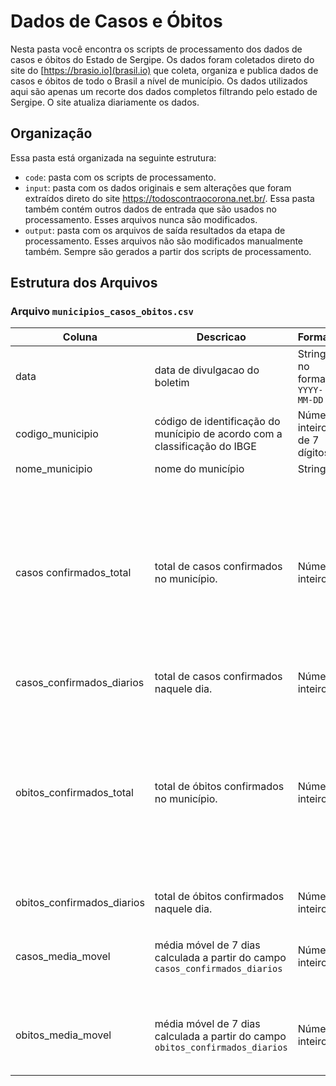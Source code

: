 # Dados de Casos e Óbitos

Nesta pasta você encontra os scripts de processamento dos dados de casos e  óbitos do Estado de Sergipe. Os dados foram coletados direto do site do [https://brasio.io](brasil.io) que coleta, organiza e publica dados de casos e óbitos de todo o Brasil a nível de município. Os dados utilizados aqui são apenas um recorte dos dados completos filtrando pelo estado de Sergipe. O site atualiza diariamente os dados.

## Organização 

Essa pasta está organizada na seguinte estrutura: 

* `code`: pasta com os scripts de processamento. 
* `input`: pasta com os dados originais e sem alterações que foram extraídos direto do site https://todoscontraocorona.net.br/. Essa pasta também contém outros dados de entrada que são usados no processamento. Esses arquivos nunca são modificados. 
* `output`: pasta com os arquivos de saída resultados da etapa de processamento. Esses arquivos não são modificados manualmente também. Sempre são gerados a partir dos scripts de processamento. 

## Estrutura dos Arquivos 

### Arquivo `municipios_casos_obitos.csv`

| Coluna | Descricao | Formato | Observação |
| -------| --------- | ------- | ---------- |
| data | data de divulgacao do boletim | String no formato `YYYY-MM-DD` | |
| codigo_municipio | código de identificação do munícipio de acordo com a classificação do IBGE | Número inteiro de 7 dígitos | |
| nome_municipio | nome do município | String | |
| casos confirmados_total | total de casos confirmados no município.  | Número inteiro | Esses dados são acumulativos. Ou seja, o valor de um dia representa o total de casos registrados até o dia anterior mais o total registrado no dia. |
| casos_confirmados_diarios | total de casos confirmados naquele dia. | Número inteiro | |
| obitos_confirmados_total | total de óbitos confirmados no município. | Número inteiro | Esses dados são acumulativos. Ou seja, o valor de um dia representa o total de óbitos registrados até o dia anterior mais o total registrado no dia. |
| obitos_confirmados_diarios | total de óbitos confirmados naquele dia. | Número inteiro | |
| casos_media_movel | média móvel de 7 dias calculada a partir do campo `casos_confirmados_diarios` | Número inteiro | A média móvel é calculada dentro de cada município.  |
| obitos_media_movel | média móvel de 7 dias calculada a partir do campo `obitos_confirmados_diarios` | Número inteiro | A média móvel é calculada dentro de cada município. |